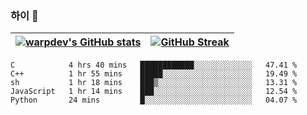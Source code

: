 
### 하이 👋
[![warpdev's GitHub stats](https://github-readme-stats.vercel.app/api?username=warpdev&show_icons=true&theme=vue-dark)](#) |[![GitHub Streak](https://github-readme-streak-stats.herokuapp.com/?user=warpdev&theme=dark)](#)
--- | --- |
<!--START_SECTION:waka-->
```text
C            4 hrs 40 mins   ████████████░░░░░░░░░░░░░   47.41 % 
C++          1 hr 55 mins    █████░░░░░░░░░░░░░░░░░░░░   19.49 % 
sh           1 hr 18 mins    ███▒░░░░░░░░░░░░░░░░░░░░░   13.31 % 
JavaScript   1 hr 14 mins    ███░░░░░░░░░░░░░░░░░░░░░░   12.54 % 
Python       24 mins         █░░░░░░░░░░░░░░░░░░░░░░░░   04.07 % 
```
<!--END_SECTION:waka-->

<!--
**warpdev/warpdev** is a ✨ _special_ ✨ repository because its `README.md` (this file) appears on your GitHub profile.

Here are some ideas to get you started:

- 🔭 I’m currently working on ...
- 🌱 I’m currently learning ...
- 👯 I’m looking to collaborate on ...
- 🤔 I’m looking for help with ...
- 💬 Ask me about ...
- 📫 How to reach me: ...
- 😄 Pronouns: ...
- ⚡ Fun fact: ...
-->
